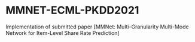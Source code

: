 # MMNET-ECML-PKDD2021
Implementation of submitted paper [MMNet: Multi-Granularity Multi-Mode Network for Item-Level Share Rate Prediction]  